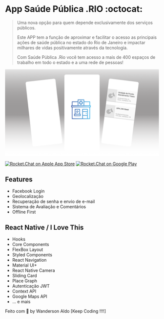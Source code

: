 # App Saúde Pública .RIO :octocat:
>
> Uma nova opção para quem depende exclusivamente dos serviços públicos.
>
> Este APP tem a função de aproximar e facilitar o acesso as principais ações de saúde pública no estado do Rio de Janeiro e impactar milhares de vidas positivamente através da tecnologia.
>
> Com Saúde Pública .Rio você tem acesso a mais de 400 espaços de trabalho em todo o estado e a uma rede de pessoas!

![App Demo](/src/assets/app_rio-saude.png "App Demo")

[![Rocket.Chat on Apple App Store](https://user-images.githubusercontent.com/551004/29770691-a2082ff4-8bc6-11e7-89a6-964cd405ea8e.png)](https://itunes.apple.com/us/app/rocket-chat/id1148741252?mt=8)
[![Rocket.Chat on Google Play](https://user-images.githubusercontent.com/551004/29770692-a20975c6-8bc6-11e7-8ab0-1cde275496e0.png)](https://play.google.com/store/apps/details?id=chat.rocket.android)

## Features

+ Facebook Login
+ Geolocalização
+ Recuperação de senha e envio de e-mail
+ Sistema de Avaliação e Comentários
+ Offline First

## React Native / I Love This

+ Hooks
+ Core Components
+ FlexBox Layout
+ Styled Components
+ React Navigation
+ Material UI+
+ React Native Camera
+ Sliding Card
+ Place Graph
+ Autenticação JWT
+ Context API
+ Google Maps API
+ ... e mais

Feito com 💖 by Wanderson Aldo [Keep Coding !!!!]
